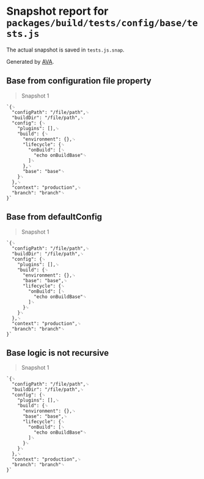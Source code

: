 # Snapshot report for `packages/build/tests/config/base/tests.js`

The actual snapshot is saved in `tests.js.snap`.

Generated by [AVA](https://ava.li).

## Base from configuration file property

> Snapshot 1

    `{␊
      "configPath": "/file/path",␊
      "buildDir": "/file/path",␊
      "config": {␊
        "plugins": [],␊
        "build": {␊
          "environment": {},␊
          "lifecycle": {␊
            "onBuild": [␊
              "echo onBuildBase"␊
            ]␊
          },␊
          "base": "base"␊
        }␊
      },␊
      "context": "production",␊
      "branch": "branch"␊
    }`

## Base from defaultConfig

> Snapshot 1

    `{␊
      "configPath": "/file/path",␊
      "buildDir": "/file/path",␊
      "config": {␊
        "plugins": [],␊
        "build": {␊
          "environment": {},␊
          "base": "base",␊
          "lifecycle": {␊
            "onBuild": [␊
              "echo onBuildBase"␊
            ]␊
          }␊
        }␊
      },␊
      "context": "production",␊
      "branch": "branch"␊
    }`

## Base logic is not recursive

> Snapshot 1

    `{␊
      "configPath": "/file/path",␊
      "buildDir": "/file/path",␊
      "config": {␊
        "plugins": [],␊
        "build": {␊
          "environment": {},␊
          "base": "base",␊
          "lifecycle": {␊
            "onBuild": [␊
              "echo onBuildBase"␊
            ]␊
          }␊
        }␊
      },␊
      "context": "production",␊
      "branch": "branch"␊
    }`
